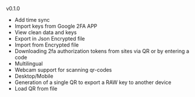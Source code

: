 v0.1.0
- Add time sync
- Import keys from Google 2FA APP 
- View clean data and keys 
- Export in Json Encrypted file
- Import from Encrypted file
- Downloading 2fa authorization tokens from sites via QR or by entering a code 
- Multilingual 
- Webcam support for scanning qr-codes 
- Desktop/Mobile 
- Generation of a single QR to export a RAW key to another device
- Load QR from file
